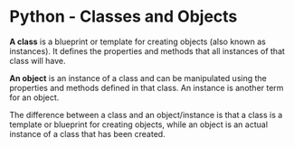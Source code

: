 # Python - Classes and Objects   
    
**A class** is a blueprint or template for creating objects (also known as instances). It defines the properties and methods that all instances of that class will have.     

**An object** is an instance of a class and can be manipulated using the properties and methods defined in that class. An instance is another term for an object.


The difference between a class and an object/instance is that a class is a template or blueprint for creating objects, while an object is an actual instance of a class that has been created.
